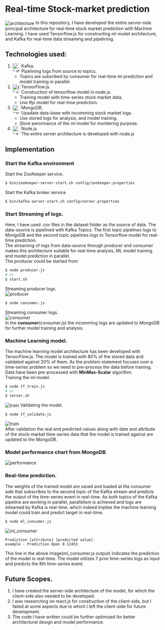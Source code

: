 # Real-time Stock-market prediction
<img align="center" alt="architecture" src="./images/Architecture2.png" />
In this repository, I have developed the entire server-side principal architecture for real-time stock market prediction with Machine Learning. I have used Tensorflow.js for constructing ml model architecture, and Kafka for real-time data streaming and pipelining.

## Technologies used:
 1. Kafka.<img align="left" alt="kafka" width="26px" src="./images/kafka2.jpg" /><br>
    - Pipelining logs from source to topics.
    - Topics are subsribed by consumer for real-time ml prediction and model training in parallel.
 2. TensorFlow.js.<img align="left" alt="tf" width="26px" src="./images/tfjslogo.png" /><br>
    - Construction of tensorflow model in node.js.
    - Training model with time-series stock market data.
    - Use tfjs model for real-time prediction.
 3. MongoDB.<img align="left" alt="mongodb" width="26px" src="./images/mongodb.png" /><br>
    - Upadate data-base with incomming stock market logs.
    - Use stored logs for analysis, and model training.
    - Store perormance of the ml model for monitering purpose.
 4. Node.js <img align="left" alt="node" width="26px" src="./images/node.png" /><br>
    - The entire server architecture is developed with node.js

## Implementation

### Start the Kafka environment
Start the ZooKeeper service.
```sh
$ bin/zookeeper-server-start.sh config/zookeeper.properties
```
Start the Kafka broker service
```sh
$ bin/kafka-server-start.sh config/server.properties
```

### Start Streaming of logs.

Here, I have used .csv files in the dataset folder as the source of data. The data-source is pipelined with Kafka Topics. The first topic pipelines logs to MongoDB and the second topic pipelines logs to Tensorflow model for real-time prediction.<br>
The streaming of logs from data-source through producer and consumer makes this architecture suitable for real-time analysis, ML model training and model prediction in parallel.<br>
The producer could be started from
```sh
$ node producer.js
# or
$ start.sh
```
Streaming producer logs.<br>
<img align="center" alt="producer" src="./images/producer.png" />
<br>
```sh
$ node consumer.js
```
Streaming consumer logs.<br>
<img align="center" alt="consumer" src="./images/consumer.png" />
<br>
In the __consumer__(consumer.js) the incomming logs are updated to MongoDB for further model training and analysis.

### Machine Learning model.

The machine learning model architecture has been developed with TensorFlow.js. The model is trained with 80% of the stored data and validated against 20% of them. As the problem statement focuses over a time-series problem so we need to pre-process the data before training. Data have been pre-processed with **MinMax-Scalar** algorithm.<br>
Training the ml model.
```sh
$ node tf_train.js
# or
$ server.sh
```
<img align="center" alt="train" src="./images/train.png" />
Validating the model.

```sh
$ node tf_validate.js
```

<img align="center" alt="train" src="./images/validate.png" /><br>
After validation the real and predicted values along with date and attribute of the stock-market time-series data that the model is trained against are updated to the MongoDB.<br>
### Model performance chart from MongoDB
<img align="center" alt="performance" src="./images/MLCharts.png" />

### Real-time prediction.
The weights of the trained model are saved and loaded at the consumer side that subscribes to the second topic of the Kafka stream and predicts the output of the time-series event in real-time. As both topics of the Kafka pipeline are working in parallel, parallelism is achieved and logs are streamed by Kafka is real-time, which indeed implies the machine learning model could train and predict target in real-time.
```sh
$ node ml_consumer.js
```
<img align="center" alt="ml_consumer" src="./images/ml_consumer.png" />

```
Prediction [attribute] [predicted value].
example - Prediction Open 0.12453 
```
This line in the above image(ml_consumer.js output) indicates the prediction of the model in real-time. The model utilizes 7 prior time-series logs as input and predicts the 8th time-series event. 


## Future Scopes.

1. I have created the server-side architecture of the model, for which the client-side also needed to be developed.
2. I was researching on react.js for construction of the client-side, but I failed at some aspects due to which I left the client-side for future development.
3. The code I have written could be further optimised for better architectural design and model performance.